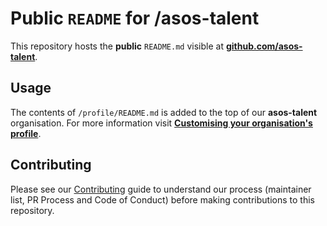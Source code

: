 # Public `README` for **/asos-talent**

This repository hosts the **public** `README.md` visible at [**github.com/asos-talent**](https://github.com/asos-talent).

## Usage

The contents of `/profile/README.md` is added to the top of our **asos-talent** organisation. For more information visit [**Customising your organisation's profile**](https://docs.github.com/en/organizations/collaborating-with-groups-in-organizations/customizing-your-organizations-profile#adding-a-member-only-organization-profile-readme).

## Contributing

Please see our [Contributing](docs/CONTRIBUTING.md) guide to understand our process (maintainer
list, PR Process and Code of Conduct) before making contributions to this repository.
